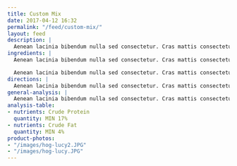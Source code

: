 ```yaml
---
title: Custom Mix
date: 2017-04-12 16:32
permalink: "/feed/custom-mix/"
layout: feed
description: |
  Aenean lacinia bibendum nulla sed consectetur. Cras mattis consectetur purus sit amet fermentum. Donec sed odio dui. Sed posuere consectetur est at lobortis.
ingredients: |
  Aenean lacinia bibendum nulla sed consectetur. Cras mattis consectetur purus sit amet fermentum. Donec sed odio dui. Sed posuere consectetur est at lobortis.

  Aenean lacinia bibendum nulla sed consectetur. Cras mattis consectetur purus sit amet fermentum. Donec sed odio dui. Sed posuere consectetur est at lobortis.
directions: |
  Aenean lacinia bibendum nulla sed consectetur. Cras mattis consectetur purus sit amet fermentum. Donec sed odio dui. Sed posuere consectetur est at lobortis.
general-analysis: |
  Aenean lacinia bibendum nulla sed consectetur. Cras mattis consectetur purus sit amet fermentum. Donec sed odio dui. Sed posuere consectetur est at lobortis.
analysis-table:
- nutrients: Crude Protein
  quantity: MIN 17%
- nutrients: Crude Fat
  quantity: MIN 4%
product-photos:
- "/images/hog-lucy2.JPG"
- "/images/hog-lucy.JPG"
---
```

